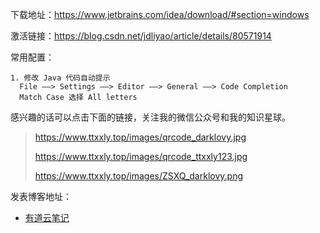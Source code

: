 下载地址：https://www.jetbrains.com/idea/download/#section=windows

激活链接：https://blog.csdn.net/jdliyao/article/details/80571914

常用配置：

```
1. 修改 Java 代码自动提示
  File ——> Settings ——> Editor ——> General ——> Code Completion
  Match Case 选择 All letters
```



感兴趣的话可以点击下面的链接，关注我的微信公众号和我的知识星球。

> https://www.ttxxly.top/images/qrcode_darklovy.jpg
>
> https://www.ttxxly.top/images/qrcode_ttxxly123.jpg
>
> https://www.ttxxly.top/images/ZSXQ_darklovy.png



发表博客地址：

* [有道云笔记](http://note.youdao.com/noteshare?id=50241fc108347fcfd9a085bd4f78af45&sub=B84A2B7E3802423B8F7D6C30280CE568) 

